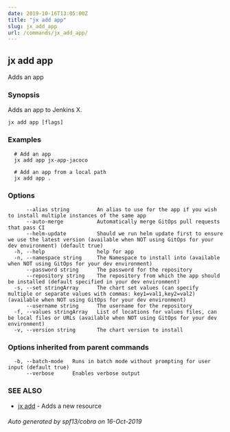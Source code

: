 ```yaml
---
date: 2019-10-16T13:05:00Z
title: "jx add app"
slug: jx_add_app
url: /commands/jx_add_app/
---
```

## jx add app

Adds an app

### Synopsis

Adds an app to Jenkins X.

```
jx add app [flags]
```

### Examples

```
  # Add an app
  jx add app jx-app-jacoco
  
  # Add an app from a local path
  jx add app .
```

### Options

```
      --alias string         An alias to use for the app if you wish to install multiple instances of the same app
      --auto-merge           Automatically merge GitOps pull requests that pass CI
      --helm-update          Should we run helm update first to ensure we use the latest version (available when NOT using GitOps for your dev environment) (default true)
  -h, --help                 help for app
  -n, --namespace string     The Namespace to install into (available when NOT using GitOps for your dev environment)
      --password string      The password for the repository
      --repository string    The repository from which the app should be installed (default specified in your dev environment)
  -s, --set stringArray      The chart set values (can specify multiple or separate values with commas: key1=val1,key2=val2) (available when NOT using GitOps for your dev environment)
      --username string      The username for the repository
  -f, --values stringArray   List of locations for values files, can be local files or URLs (available when NOT using GitOps for your dev environment)
  -v, --version string       The chart version to install
```

### Options inherited from parent commands

```
  -b, --batch-mode   Runs in batch mode without prompting for user input (default true)
      --verbose      Enables verbose output
```

### SEE ALSO

* [jx add](/commands/jx_add/)	 - Adds a new resource

###### Auto generated by spf13/cobra on 16-Oct-2019
